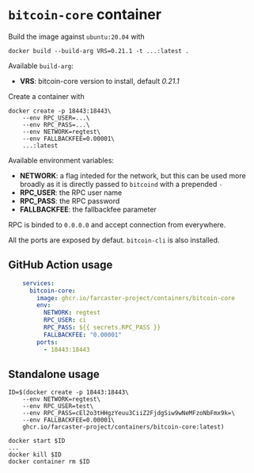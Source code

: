 `bitcoin-core` container
===

Build the image against `ubuntu:20.04` with

```
docker build --build-arg VRS=0.21.1 -t ...:latest .
```

Available `build-arg`:

- **VRS**: bitcoin-core version to install, default *0.21.1*

Create a container with

```
docker create -p 18443:18443\
    --env RPC_USER=...\
    --env RPC_PASS=...\
    --env NETWORK=regtest\
    --env FALLBACKFEE=0.00001\
    ...:latest
```

Available environment variables:

- **NETWORK**: a flag inteded for the network, but this can be used more broadly as it is directly passed to `bitcoind` with a prepended `-`
- **RPC_USER**: the RPC user name
- **RPC_PASS**: the RPC password
- **FALLBACKFEE**: the fallbackfee parameter

RPC is binded to `0.0.0.0` and accept connection from everywhere.

All the ports are exposed by defaut. `bitcoin-cli` is also installed.

## GitHub Action usage

```yaml
    services:
      bitcoin-core:
        image: ghcr.io/farcaster-project/containers/bitcoin-core
        env:
          NETWORK: regtest
          RPC_USER: ci
          RPC_PASS: ${{ secrets.RPC_PASS }}
          FALLBACKFEE: "0.00001"
        ports:
          - 18443:18443
```

## Standalone usage

```
ID=$(docker create -p 18443:18443\
    --env NETWORK=regtest\
    --env RPC_USER=test\
    --env RPC_PASS=cEl2o3tHHgzYeuu3CiiZ2FjdgSiw9wNeMFzoNbFmx9k=\
    --env FALLBACKFEE=0.00001\
    ghcr.io/farcaster-project/containers/bitcoin-core:latest)

docker start $ID
...
docker kill $ID
docker container rm $ID
```
